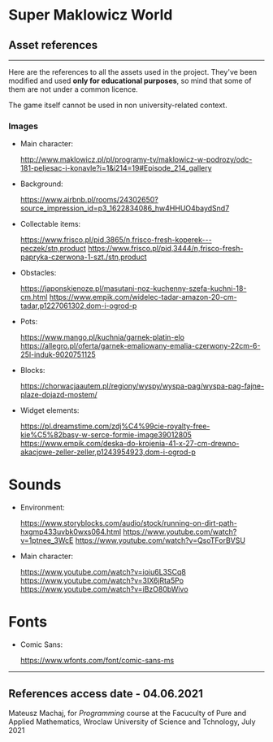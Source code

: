 # Super Maklowicz World
## Asset references
---
Here are the references to all the assets used in the project.
They've been modified and used **only for educational purposes**, so mind that some of them are not under a common licence. 

The game itself cannot be used in non university-related context.


### Images 
- Main character:

    http://www.maklowicz.pl/pl/programy-tv/maklowicz-w-podrozy/odc-181-peljesac-i-konavle?i=1&i214=19#Episode_214_gallery

- Background:

    https://www.airbnb.pl/rooms/24302650?source_impression_id=p3_1622834086_hw4HHUO4baydSnd7

- Collectable items:

    https://www.frisco.pl/pid,3865/n,frisco-fresh-koperek---peczek/stn,product
    https://www.frisco.pl/pid,3444/n,frisco-fresh-papryka-czerwona-1-szt./stn,product

- Obstacles:

    https://japonskienoze.pl/masutani-noz-kuchenny-szefa-kuchni-18-cm.html
    https://www.empik.com/widelec-tadar-amazon-20-cm-tadar,p1227061302,dom-i-ogrod-p

- Pots:

    https://www.mango.pl/kuchnia/garnek-platin-elo
    https://allegro.pl/oferta/garnek-emaliowany-emalia-czerwony-22cm-6-25l-induk-9020751125

- Blocks:

    https://chorwacjaautem.pl/regiony/wyspy/wyspa-pag/wyspa-pag-fajne-plaze-dojazd-mostem/
    
- Widget elements:

    https://pl.dreamstime.com/zdj%C4%99cie-royalty-free-kie%C5%82basy-w-serce-formie-image39012805
    https://www.empik.com/deska-do-krojenia-41-x-27-cm-drewno-akacjowe-zeller-zeller,p1243954923,dom-i-ogrod-p

# Sounds
- Environment:

    https://www.storyblocks.com/audio/stock/running-on-dirt-path-hxgmp433uvbk0wxs064.html
    https://www.youtube.com/watch?v=1ptnee_3WcE
    https://www.youtube.com/watch?v=QsoTForBVSU

- Main character:

    https://www.youtube.com/watch?v=ioiu6L3SCq8
    https://www.youtube.com/watch?v=3IX6jRta5Po
    https://www.youtube.com/watch?v=iBzO80bWivo

# Fonts

- Comic Sans:

    https://www.wfonts.com/font/comic-sans-ms

---

## References access date - 04.06.2021
Mateusz Machaj, for *Programming* course at the Facuculty of Pure and Applied Mathematics, Wroclaw University of Science and Tchnology, July 2021
